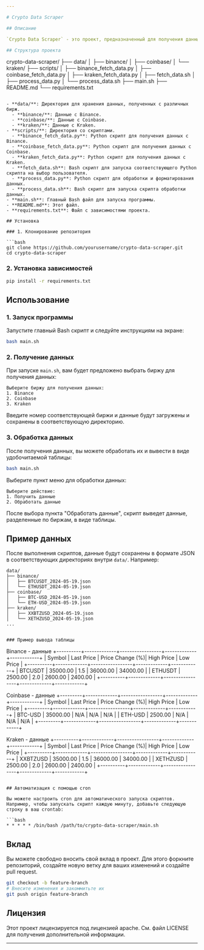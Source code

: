```yaml
---

# Crypto Data Scraper

## Описание

`Crypto Data Scraper` - это проект, предназначенный для получения данных о криптовалютах с различных криптобирж и сохранения этих данных в файлы. Проект реализован на Python и Bash, и позволяет пользователю выбирать биржу и криптовалюту для получения данных, а также выводит обработанные данные в виде удобочитаемой таблицы.

## Структура проекта

```
crypto-data-scraper/
├── data/
│   ├── binance/
│   ├── coinbase/
│   └── kraken/
├── scripts/
│   ├── binance_fetch_data.py
│   ├── coinbase_fetch_data.py
│   ├── kraken_fetch_data.py
│   ├── fetch_data.sh
│   ├── process_data.py
│   └── process_data.sh
├── main.sh
├── README.md
└── requirements.txt
```

- **data/**: Директория для хранения данных, полученных с различных бирж.
  - **binance/**: Данные с Binance.
  - **coinbase/**: Данные с Coinbase.
  - **kraken/**: Данные с Kraken.
- **scripts/**: Директория со скриптами.
  - **binance_fetch_data.py**: Python скрипт для получения данных с Binance.
  - **coinbase_fetch_data.py**: Python скрипт для получения данных с Coinbase.
  - **kraken_fetch_data.py**: Python скрипт для получения данных с Kraken.
  - **fetch_data.sh**: Bash скрипт для запуска соответствующего Python скрипта на выбор пользователя.
  - **process_data.py**: Python скрипт для обработки и форматирования данных.
  - **process_data.sh**: Bash скрипт для запуска скрипта обработки данных.
- **main.sh**: Главный Bash файл для запуска программы.
- **README.md**: Этот файл.
- **requirements.txt**: Файл с зависимостями проекта.

## Установка

### 1. Клонирование репозитория

```bash
git clone https://github.com/yourusername/crypto-data-scraper.git
cd crypto-data-scraper
```

### 2. Установка зависимостей

```bash
pip install -r requirements.txt
```

## Использование

### 1. Запуск программы

Запустите главный Bash скрипт и следуйте инструкциям на экране:

```bash
bash main.sh
```

### 2. Получение данных

При запуске `main.sh`, вам будет предложено выбрать биржу для получения данных:

```text
Выберите биржу для получения данных:
1. Binance
2. Coinbase
3. Kraken
```

Введите номер соответствующей биржи и данные будут загружены и сохранены в соответствующую директорию.

### 3. Обработка данных

После получения данных, вы можете обработать их и вывести в виде удобочитаемой таблицы:

```bash
bash main.sh
```

Выберите пункт меню для обработки данных:

```text
Выберите действие:
1. Получить данные
2. Обработать данные
```

После выбора пункта "Обработать данные", скрипт выведет данные, разделенные по биржам, в виде таблицы.

## Пример данных

После выполнения скриптов, данные будут сохранены в формате JSON в соответствующих директориях внутри `data/`. Например:

```
data/
├── binance/
│   ├── BTCUSDT_2024-05-19.json
│   └── ETHUSDT_2024-05-19.json
├── coinbase/
│   ├── BTC-USD_2024-05-19.json
│   └── ETH-USD_2024-05-19.json
├── kraken/
│   ├── XXBTZUSD_2024-05-19.json
│   └── XETHZUSD_2024-05-19.json
...
```

```

### Пример вывода таблицы

```
Binance - данные
+----------+-------------+-----------------+-------------+------------+
| Symbol   | Last Price  | Price Change (%)| High Price  | Low Price  |
+----------+-------------+-----------------+-------------+------------+
| BTCUSDT  | 35000.00    | 1.5             | 36000.00    | 34000.00   |
| ETHUSDT  | 2500.00     | 2.0             | 2600.00     | 2400.00    |
+----------+-------------+-----------------+-------------+------------+

Coinbase - данные
+---------+-------------+-----------------+-------------+------------+
| Symbol  | Last Price  | Price Change (%)| High Price  | Low Price  |
+---------+-------------+-----------------+-------------+------------+
| BTC-USD | 35000.00    | N/A             | N/A         | N/A        |
| ETH-USD | 2500.00     | N/A             | N/A         | N/A        |
+---------+-------------+-----------------+-------------+------------+

Kraken - данные
+----------+-------------+-----------------+-------------+------------+
| Symbol   | Last Price  | Price Change (%)| High Price  | Low Price  |
+----------+-------------+-----------------+-------------+------------+
| XXBTZUSD | 35000.00    | 1.5             | 36000.00    | 34000.00   |
| XETHZUSD | 2500.00     | 2.0             | 2600.00     | 2400.00    |
+----------+-------------+-----------------+-------------+------------+
```

## Автоматизация с помощью cron

Вы можете настроить cron для автоматического запуска скриптов. Например, чтобы запускать скрипт каждую минуту, добавьте следующую строку в ваш crontab:

```bash
* * * * * /bin/bash /path/to/crypto-data-scraper/main.sh
```

## Вклад

Вы можете свободно вносить свой вклад в проект. Для этого форкните репозиторий, создайте новую ветку для ваших изменений и создайте pull request.

```bash
git checkout -b feature-branch
# Внесите изменения и закоммитьте их
git push origin feature-branch
```

## Лицензия

Этот проект лицензируется под лицензией apache. См. файл LICENSE для получения дополнительной информации.

---
